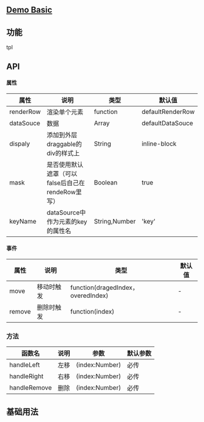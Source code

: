 ## [Demo Basic](https://wya-team.github.io/wya-vc/dist/web/__tpl__/basic.html)
## 功能
tpl

## API

#### 属性

属性 | 说明 | 类型 | 默认值
---|---|---|---
renderRow | 渲染单个元素 | function | defaultRenderRow
dataSouce | 数据 | Array | defaultDataSouce
dispaly   | 添加到外层draggable的div的样式上 | String | inline-block
mask  | 是否使用默认遮罩（可以false后自己在rendeRow里写） |Boolean | true
keyName | dataSource中作为元素的key的属性名| String,Number | 'key'


#### 事件

属性 | 说明 | 类型 | 默认值
---|---|---|---
move | 移动时触发 | function(dragedIndex，overedIndex) | -
remove | 删除时触发 | function(index)  | -

### 方法
函数名 | 说明 | 参数 | 默认参数
---|---|---|---
handleLeft | 左移 | (index:Number) | 必传
handleRight | 右移 | (index:Number) | 必传
handleRemove | 删除 | (index:Number) | 必传




## 基础用法

```jsx

```